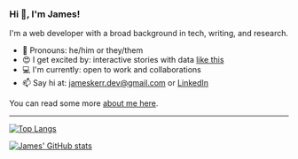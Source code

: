 ### Hi 👋, I'm James!

I'm a web developer with a broad background in tech, writing, and research.

- 💬 Pronouns: he/him or they/them
- 😍 I get excited by: interactive stories with data [like this](https://pudding.cool/2022/04/random/)
- 💻 I'm currently: open to work and collaborations
- 📫 Say hi at: jameskerr.dev@gmail.com or [LinkedIn](https://www.linkedin.com/in/james-a-kerr/)

You can read some more [about me here](https://jameskerr.dev).

---

[![Top Langs](https://github-readme-stats.vercel.app/api/top-langs/?username=jamkerr&theme=jolly)](https://github.com/anuraghazra/github-readme-stats)

[![James' GitHub stats](https://github-readme-stats.vercel.app/api?username=jamkerr&theme=jolly&show_icons=true)](https://github.com/anuraghazra/github-readme-stats)

<!--
**jamkerr/jamkerr** is a ✨ _special_ ✨ repository because its `README.md` (this file) appears on your GitHub profile.

Here are some ideas to get you started:

- 🔭 I’m currently working on ...
- 🌱 I’m currently learning ...
- 👯 I’m looking to collaborate on ...
- 🤔 I’m looking for help with ...
- 💬 Ask me about ...
- 📫 How to reach me: ...
- 😄 Pronouns: ...
- ⚡ Fun fact: ...
-->
